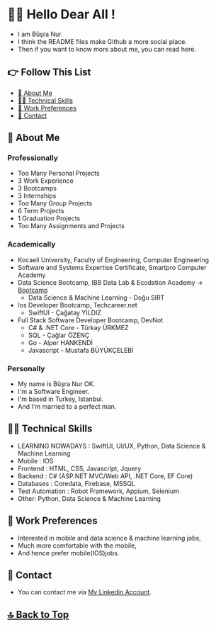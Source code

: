 # 🙋‍♀️ Hello Dear All !

- I am Büşra Nur. 
- I think the README files make Github a more social place. 
- Then if you want to know more about me, you can read here.

## 👉 Follow This List

- [🧕 About Me](#-about-me)
- [👩‍💻 Technical Skills](#-technical-skills)
- [💼 Work Preferences](#-work-preferences)
- [💬 Contact](#-contact)

## 🧕 About Me 

### Professionally 

- Too Many Personal Projects 
- 3 Work Experience 
- 3 Bootcamps 
- 3 Internships 
- Too Many Group Projects 
- 6 Term Projects 
- 1 Graduation Projects 
- Too Many Assignments and Projects 

### Academically 

- Kocaeli University, Faculty of Engineering, Computer Engineering
- Software and Systems Expertise Certificate, Smartpro Computer Academy
- Data Science Bootcamp, IBB Data Lab & Ecodation Academy -> [Bootcamp]
  - Data Science & Machine Learning - Doğu SIRT
- Ios Developer Bootcamp, Techcareer.net
  - SwiftUI - Çağatay YILDIZ
- Full Stack Software Developer Bootcamp, DevNot 
  - C# & .NET Core - Türkay ÜRKMEZ 
  - SQL - Çağlar ÖZENÇ 
  - Go - Alper HANKENDİ 
  - Javascript - Mustafa BÜYÜKÇELEBİ 

### Personally 

- My name is Büşra Nur OK. 
- I'm a Software Engineer. 
- I'm based in Turkey, Istanbul. 
- And I'm married to a perfect man. 

## 👩‍💻 Technical Skills 

- LEARNING NOWADAYS : SwiftUI, UI/UX, Python, Data Science & Machine Learning
- Mobile    : IOS
- Frontend  : HTML, CSS, Javascript, Jquery
- Backend   : C# (ASP.NET MVC/Web API, .NET Core, EF Core) 
- Databases : Coredata, Firebase, MSSQL 
- Test Automation    : Robot Framework, Appium, Selenium
- Other: Python, Data Science & Machine Learning

## 💼 Work Preferences 

- Interested in mobile and data science & machine learning jobs, 
- Much more comfortable with the mobile, 
- And hence prefer mobile(IOS)jobs.

## 💬 Contact 

- You can contact me via [My Linkedin Account](https://www.linkedin.com/in/busranurok/). 

## [🔝 Back to Top](#-follow-this-list) 

[Bootcamp]: <https://akademi.ecodation.com/portfolio/veri-bilimi-bootcamp/>
